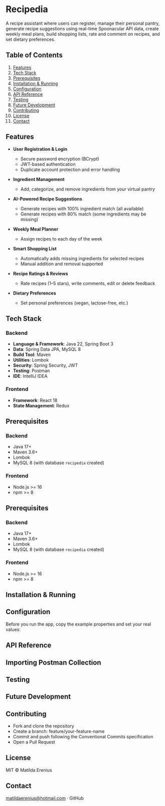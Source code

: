 # Recipedia
A recipe assistant where users can register, manage their personal pantry, generate recipe suggestions using real-time Spoonacular API data, create weekly meal plans, build shopping lists, rate and comment on recipes, and set dietary preferences.

## Table of Contents
1. [Features](#features)
2. [Tech Stack](#tech-stack)
3. [Prerequisites](#prerequisites)
4. [Installation & Running](#installation--running)
5. [Configuration](#configuration)
6. [API Reference](#api-reference)
7. [Testing](#testing)
8. [Future Development](#future-development)
9. [Contributing](#contributing)
10. [License](#license)
11. [Contact](#contact)

## Features
- **User Registration & Login**
    - Secure password encryption (BCrypt)
    - JWT-based authentication
    - Duplicate account protection and error handling

- **Ingredient Management**
    - Add, categorize, and remove ingredients from your virtual pantry

- **AI-Powered Recipe Suggestions**
    - Generate recipes with 100% ingredient match (all available)
    - Generate recipes with 80% match (some ingredients may be missing)

- **Weekly Meal Planner**
    - Assign recipes to each day of the week

- **Smart Shopping List**
    - Automatically adds missing ingredients for selected recipes
    - Manual addition and removal supported

- **Recipe Ratings & Reviews**
    - Rate recipes (1–5 stars), write comments, edit or delete feedback

- **Dietary Preferences**
    - Set personal preferences (vegan, lactose-free, etc.)

## Tech Stack

### Backend
- **Language & Framework**: Java 22, Spring Boot 3
- **Data**: Spring Data JPA, MySQL 8
- **Build Tool**: Maven
- **Utilities**: Lombok
- **Security**: Spring Security, JWT
- **Testing**: Postman
- **IDE**: IntelliJ IDEA

### Frontend
- **Framework**: React 18
- **State Management**: Redux

## Prerequisites

### Backend
- Java 17+
- Maven 3.6+
- Lombok
- MySQL 8 (with database `recipedia` created)

### Frontend
- Node.js >= 16
- npm >= 8
## Prerequisites

### Backend
- Java 17+
- Maven 3.6+
- Lombok
- MySQL 8 (with database `recipedia` created)

### Frontend
- Node.js >= 16
- npm >= 8

## Installation & Running

## Configuration

Before you run the app, copy the example properties and set your real values:

## API Reference

## Importing Postman Collection

## Testing

## Future Development

## Contributing
- Fork and clone the repository
- Create a branch: feature/your-feature-name
- Commit and push following the Conventional Commits specification
- Open a Pull Request

## License
MIT © Matilda Erenius

## Contact
matildaerenius@hotmail.com · GitHub